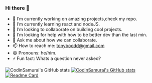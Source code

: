 ### Hi there 👋

- 🔭 I’m currently working on amazing projects,check my repo.
- 🌱 I’m currently learning react and nodeJS.
- 👯 I’m looking to collaborate on building cool projects.
- 🤔 I’m looking for help with how to be better dev than the last min.
- 💬 Ask me about how we can collaborate.
- 📫 How to reach me: tonyboodd@gmail.com
- 😄 Pronouns: he/him.
- ⚡ Fun fact: Whats a question never asked?

![CodinSamurai's GitHub stats](https://github-readme-stats.vercel.app/api?username=CodinSamurai&show_icons=true&theme=tokyonight)
[![CodinSamurai's GitHub stats](https://github-readme-stats.vercel.app/api?username=CodinSamurai)](https://github.com/CodinSamurai/github-readme-stats)
[![Readme Card](https://github-readme-stats.vercel.app/api/pin/?username=CodinSamurai&repo=github-readme-stats)](https://github.com/CodinSamurai/github-readme-stats)
